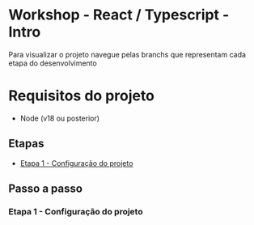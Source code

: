 # Workshop - React / Typescript - Intro

Para visualizar o projeto navegue pelas branchs que representam cada etapa do desenvolvimento

# Requisitos do projeto
- Node (v18 ou posterior)

## Etapas

- [Etapa 1 - Configuração do projeto](#etapa-1---configuração-do-projeto)

## Passo a passo

### Etapa 1 - Configuração do projeto